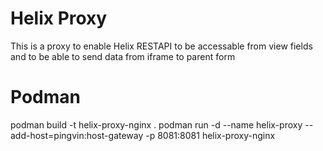 # Helix Proxy
This is a proxy to enable Helix RESTAPI to be accessable from view fields and to be able to send data from iframe to parent form

# Podman
podman build -t helix-proxy-nginx .
podman run -d --name helix-proxy --add-host=pingvin:host-gateway -p 8081:8081   helix-proxy-nginx
